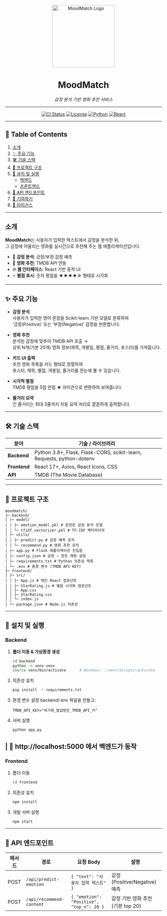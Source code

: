 <!-- prettier-ignore-start -->
<p align="center">
  <img src="https://raw.githubusercontent.com/yourusername/moodmatch/main/docs/logo.png" alt="MoodMatch Logo" width="200"/>
</p>
<h1 align="center">MoodMatch</h1>
<p align="center">
  <em>감정 분석 기반 영화 추천 서비스</em>
</p>
<!-- prettier-ignore-end -->

---

<p align="center">
  <a href="https://github.com/yourusername/moodmatch/actions"><img src="https://img.shields.io/github/actions/workflow/status/yourusername/moodmatch/ci.yml?branch=main" alt="CI Status"></a>
  <a href="https://github.com/yourusername/moodmatch/blob/main/LICENSE"><img src="https://img.shields.io/github/license/yourusername/moodmatch" alt="License"></a>
  <a href="https://www.python.org/downloads/"><img src="https://img.shields.io/badge/python-3.8%2B-blue" alt="Python"></a>
  <a href="https://reactjs.org/"><img src="https://img.shields.io/badge/react-17%2B-blue" alt="React"></a>
</p>

---

## 📖 Table of Contents

1. [소개](#소개)  
2. [✨ 주요 기능](#-주요-기능)  
3. [🛠 기술 스택](#-기술-스택)  
4. [📂 프로젝트 구조](#-프로젝트-구조)  
5. [🚀 설치 및 실행](#-설치-및-실행)  
   - [백엔드](#백엔드)  
   - [프론트엔드](#프론트엔드)  
6. [📝 API 엔드포인트](#-api-엔드포인트)  
7. [🤝 기여하기](#-기여하기)  
8. [📝 라이선스](#-라이선스)  

---

## 소개

**MoodMatch**는 사용자가 입력한 텍스트에서 감정을 분석한 뒤,  
그 감정에 어울리는 영화를 실시간으로 추천해 주는 웹 애플리케이션입니다.  

- 🧠 **감정 분석**: 긍정/부정 감정 예측  
- 🎥 **영화 추천**: TMDB API 연동  
- 🌐 **웹 인터페이스**: React 기반 동적 UI  
- ⭐ **별점 표시**: 숫자 평점을 ★★★★☆ 형태로 시각화  

---

## ✨ 주요 기능

- **감정 분석**  
  사용자가 입력한 영어 문장을 Scikit-learn 기반 모델로 분류하여  
  ‘긍정(Positive)’ 또는 ‘부정(Negative)’ 감정을 반환합니다.

- **영화 추천**  
  분석된 감정에 맞추어 TMDB API 호출 →  
  상위 N개(기본 20개) 영화 정보(제목, 개봉일, 평점, 줄거리, 포스터)를 가져옵니다.

- **카드 UI 출력**  
  추천 영화 목록을 카드 형태로 정렬하여  
  포스터, 제목, 별점, 개봉일, 줄거리를 한눈에 볼 수 있습니다.

- **시각적 별점**  
  TMDB 평점을 5점 만점 ★ 아이콘으로 변환하여 보여줍니다.

- **줄거리 요약**  
  긴 줄거리는 최대 3줄까지 자동 요약 처리로 깔끔하게 출력합니다.

---

## 🛠 기술 스택

| 분야       | 기술 / 라이브러리                      |
| ---------- | -------------------------------------- |
| **Backend**  | Python 3.8+, Flask, Flask-CORS, scikit-learn, Requests, python-dotenv |
| **Frontend** | React 17+, Axios, React Icons, CSS     |
| **API**      | TMDB (The Movie Database)             |

---

## 📂 프로젝트 구조
```
moodmatch/
├─ backend/
│ ├─ model/
│ │ ├─ emotion_model.pkl # 훈련된 감정 분석 모델
│ │ └─ tfidf_vectorizer.pkl # TF-IDF 벡터라이저
│ ├─ utils/
│ │ ├─ predict.py # 감정 예측 로직
│ │ └─ recommend.py # 영화 추천 로직
│ ├─ app.py # Flask 애플리케이션 진입점
│ ├─ config.json # 감정 → 장르 매핑 설정
│ ├─ requirements.txt # Python 의존성 목록
│ └─ .env # 환경 변수 (TMDB API KEY)
├─ frontend/
│ ├─ src/
│ │ ├─ App.js # 메인 React 컴포넌트
│ │ ├─ StarRating.js # 별점 시각화 컴포넌트
│ │ ├─ App.css
│ │ ├─ StarRating.css
│ │ └─ index.js
│ └─ package.json # Node.js 의존성
```

---

## 🚀 설치 및 실행

### Backend

1. **폴더 이동 & 가상환경 생성**
   ```bash
   cd backend
   python -m venv venv
   source venv/bin/activate      # Windows: .\venv\Scripts\activate
   ```
2. 의존성 설치
   ```bash
   pip install -r requirements.txt
   ```
3. 환경 변수 설정
   backend/.env 파일을 만들고:
   ```env
   TMDB_API_KEY="여기에_발급받은_TMDB_API_키"
   ```
4. 서버 실행
   ```bash
   python app.py
   ```
| 🚀 http://localhost:5000 에서 백엔드가 동작
---
### Frontend

1. 폴더 이동
   ```bash
   cd frontend
   ```
2. 의존성 설치
   ```bash
   npm install
   ```
3. 개발 서버 실행
   ```bash
   npm start
   ```
---
## 📝 API 엔드포인트
| 메서드  | 경로                       | 요청 Body                                  | 설명                       |
| ---- | ------------------------ | ---------------------------------------- | ------------------------ |
| POST | `/api/predict-emotion`   | `{ "text": "사용자 입력 텍스트" }`               | 감정(Positive/Negative) 예측 |
| POST | `/api/recommend-content` | `{ "emotion": "Positive", "top_n": 20 }` | 감정 기반 영화 추천 (기본 top 20)  |
